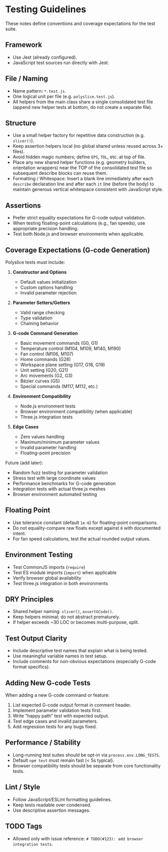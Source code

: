 # Testing Guidelines

These notes define conventions and coverage expectations for the test suite.

## Framework

- Use Jest (already configured).
- JavaScript test sources run directly with Jest.

## File / Naming

- Name pattern: `*.test.js`.
- One logical unit per file (e.g. `polyslice.test.js`).
- All helpers from the main class share a single consolidated test file (append new helper tests at bottom, do not create a separate file).

## Structure

- Use a small helper factory for repetitive data construction (e.g. `slicer()`).
- Keep assertion helpers local (no global shared unless reused across 3+ files).
- Avoid hidden magic numbers; define `EPS`, `TOL`, etc. at top of file.
- Place any new shared helper functions (e.g. geometry builders, orientation wrappers) near the TOP of the consolidated test file so subsequent describe blocks can reuse them.
- Formatting / Whitespace: Insert a blank line immediately after each `describe` declaration line and after each `it` line (before the body) to maintain generous vertical whitespace consistent with JavaScript style.

## Assertions

- Prefer strict equality expectations for G-code output validation.
- When testing floating-point calculations (e.g., fan speeds), use appropriate precision handling.
- Test both Node.js and browser environments when applicable.

## Coverage Expectations (G-code Generation)

Polyslice tests must include:

1. **Constructor and Options**
   - Default values initialization
   - Custom options handling
   - Invalid parameter rejection

2. **Parameter Setters/Getters**
   - Valid range checking
   - Type validation
   - Chaining behavior

3. **G-code Command Generation**
   - Basic movement commands (G0, G1)
   - Temperature control (M104, M109, M140, M190)
   - Fan control (M106, M107)
   - Home commands (G28)
   - Workspace plane setting (G17, G18, G19)
   - Unit setting (G20, G21)
   - Arc movements (G2, G3)
   - Bézier curves (G5)
   - Special commands (M117, M112, etc.)

4. **Environment Compatibility**
   - Node.js environment tests
   - Browser environment compatibility (when applicable)
   - Three.js integration tests

5. **Edge Cases**
   - Zero values handling
   - Maximum/minimum parameter values
   - Invalid parameter handling
   - Floating-point precision

Future (add later):

- Random fuzz testing for parameter validation
- Stress test with large coordinate values
- Performance benchmarks for G-code generation
- Integration tests with actual three.js meshes
- Browser environment automated testing

## Floating Point

- Use tolerance constant (default `1e-6`) for floating-point comparisons.
- Do not equality-compare raw floats except against `0` with documented intent.
- For fan speed calculations, test the actual rounded output values.

## Environment Testing

- Test CommonJS imports (`require`)
- Test ES module imports (`import`) when applicable
- Verify browser global availability
- Test three.js integration in both environments

## DRY Principles

- Shared helper naming: `slicer()`, `assertGCode()`.
- Keep helpers minimal; do not abstract prematurely.
- If helper exceeds ~30 LOC or becomes multi-purpose, split.

## Test Output Clarity

- Include descriptive test names that explain what is being tested.
- Use meaningful variable names in test setup.
- Include comments for non-obvious expectations (especially G-code format specifics).

## Adding New G-code Tests

When adding a new G-code command or feature:

1. List expected G-code output format in comment header.
2. Implement parameter validation tests first.
3. Write "happy path" test with expected output.
4. Test edge cases and invalid parameters.
5. Add regression tests for any bugs fixed.

## Performance / Stability

- Long-running test suites should be opt-in via `process.env.LONG_TESTS`.
- Default `npm test` must remain fast (< 5s typical).
- Browser compatibility tests should be separate from core functionality tests.

## Lint / Style

- Follow JavaScript/ESLint formatting guidelines.
- Keep tests readable over condensed.
- Use descriptive assertion messages.

## TODO Tags

- Allowed only with issue reference: `# TODO(#123): add browser integration tests`.

